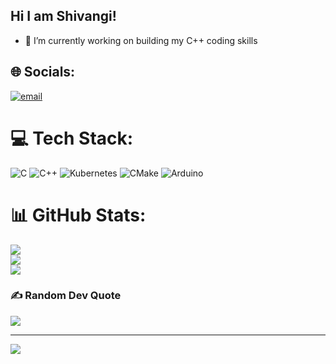 ## Hi I am Shivangi!

- 🔭 I’m currently working on building my C++ coding skills<br/>


## 🌐 Socials:
[![email](https://img.shields.io/badge/Email-D14836?logo=gmail&logoColor=white)](mailto:kanitkar.shivangi@gmail.com) 

# 💻 Tech Stack:
![C](https://img.shields.io/badge/c-%2300599C.svg?style=for-the-badge&logo=c&logoColor=white) ![C++](https://img.shields.io/badge/c++-%2300599C.svg?style=for-the-badge&logo=c%2B%2B&logoColor=white) ![Kubernetes](https://img.shields.io/badge/kubernetes-%23326ce5.svg?style=for-the-badge&logo=kubernetes&logoColor=white) ![CMake](https://img.shields.io/badge/CMake-%23008FBA.svg?style=for-the-badge&logo=cmake&logoColor=white) ![Arduino](https://img.shields.io/badge/-Arduino-00979D?style=for-the-badge&logo=Arduino&logoColor=white)
# 📊 GitHub Stats:
![](https://github-readme-stats.vercel.app/api?username=skanitkar&theme=merko&hide_border=false&include_all_commits=false&count_private=false)<br/>
![](https://nirzak-streak-stats.vercel.app/?user=skanitkar&theme=merko&hide_border=false)<br/>
![](https://github-readme-stats.vercel.app/api/top-langs/?username=skanitkar&theme=merko&hide_border=false&include_all_commits=false&count_private=false&layout=compact)

### ✍️ Random Dev Quote
![](https://quotes-github-readme.vercel.app/api?type=horizontal&theme=radical)

---
[![](https://visitcount.itsvg.in/api?id=skanitkar&icon=0&color=0)](https://visitcount.itsvg.in)

<!-- Proudly created with GPRM ( https://gprm.itsvg.in ) -->
